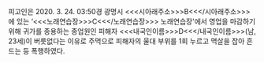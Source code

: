 피고인은 2020. 3. 24. 03:50경 광명시 <<<시아래주소>>>B<<</시아래주소>>>에 있는 ‘<<<노래연습장>>>C<<</노래연습장>>> 노래연습장'에서 영업을 마감하기 위해 귀가를 종용하는 종업원인 피해자 <<<내국인이름>>>D<<</내국인이름>>>(남, 23세)이 버릇없다는 이유로 주먹으로 피해자의 울대 부위를 1회 누르고 멱살을 잡아 흔드는 등 폭행하였다.